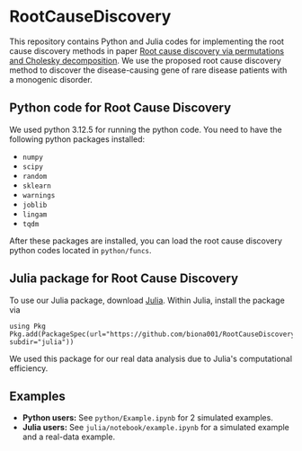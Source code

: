 # RootCauseDiscovery

This repository contains Python and Julia codes for implementing the root cause discovery methods in paper [Root cause discovery via permutations and Cholesky decomposition](https://arxiv.org/abs/2410.12151). We use the proposed root cause discovery method to discover the disease-causing gene of rare disease patients with a monogenic disorder.

## Python code for Root Cause Discovery

We used python 3.12.5 for running the python code. You need to have the following python packages installed: 
+ `numpy`
+ `scipy`
+ `random`
+ `sklearn`
+ `warnings`
+ `joblib`
+ `lingam`
+ `tqdm`

After these packages are installed, you can load the root cause discovery python codes located in `python/funcs`. 

## Julia package for Root Cause Discovery

To use our Julia package, download [Julia](https://julialang.org/downloads/). Within Julia, install the package via
```
using Pkg
Pkg.add(PackageSpec(url="https://github.com/biona001/RootCauseDiscovery.git", subdir="julia"))
```

We used this package for our real data analysis due to Julia's computational efficiency.

## Examples

+ **Python users:** See `python/Example.ipynb` for 2 simulated examples. 
+ **Julia users:** See `julia/notebook/example.ipynb` for a simulated example and a real-data example.

